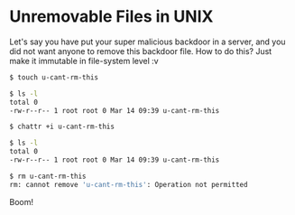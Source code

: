 # Unremovable Files in UNIX

Let's say you have put your super malicious backdoor in a server, and you did not want anyone to remove this backdoor file. How to do this? Just make it immutable in file-system level :v

```bash
$ touch u-cant-rm-this

$ ls -l
total 0
-rw-r--r-- 1 root root 0 Mar 14 09:39 u-cant-rm-this

$ chattr +i u-cant-rm-this

$ ls -l
total 0
-rw-r--r-- 1 root root 0 Mar 14 09:39 u-cant-rm-this

$ rm u-cant-rm-this
rm: cannot remove 'u-cant-rm-this': Operation not permitted
```

Boom!

